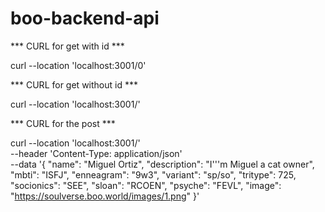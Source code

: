 # boo-backend-api


*** CURL for get with id ***

curl --location 'localhost:3001/0'

*** CURL for get without id ***

curl --location 'localhost:3001/'


*** CURL for the post ***

curl --location 'localhost:3001/' \
--header 'Content-Type: application/json' \
--data '{
    "name": "Miguel Ortiz",
    "description": "I'\''m Miguel a cat owner",
    "mbti": "ISFJ",
    "enneagram": "9w3",
    "variant": "sp/so",
    "tritype": 725,
    "socionics": "SEE",
    "sloan": "RCOEN",
    "psyche": "FEVL",
    "image": "https://soulverse.boo.world/images/1.png"
  }'
  
